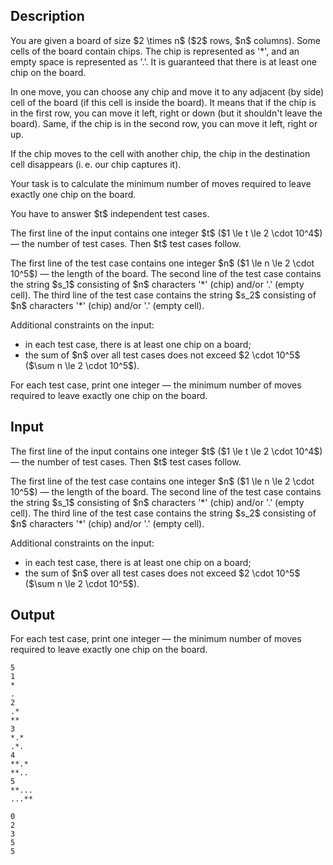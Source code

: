## Description

<div><p>You are given a board of size $2 \times n$ ($2$ rows, $n$ columns). Some cells of the board contain chips. The chip is represented as '<span class="tex-font-style-tt">*</span>', and an empty space is represented as '<span class="tex-font-style-tt">.</span>'. It is guaranteed that there is at least one chip on the board.</p><p>In one move, you can choose <span class="tex-font-style-bf">any</span> chip and move it to any adjacent (by side) cell of the board (if this cell is inside the board). It means that if the chip is in the first row, you can move it left, right or down (but it shouldn't leave the board). Same, if the chip is in the second row, you can move it left, right or up.</p><p>If the chip moves to the cell with another chip, the chip in the destination cell disappears (i. e. our chip captures it).</p><p>Your task is to calculate the <span class="tex-font-style-bf">minimum</span> number of moves required to leave <span class="tex-font-style-bf">exactly</span> one chip on the board.</p><p>You have to answer $t$ independent test cases.</p></div><div class="input-specification"><p>The first line of the input contains one integer $t$ ($1 \le t \le 2 \cdot 10^4$) — the number of test cases. Then $t$ test cases follow.</p><p>The first line of the test case contains one integer $n$ ($1 \le n \le 2 \cdot 10^5$) — the length of the board. The second line of the test case contains the string $s_1$ consisting of $n$ characters '<span class="tex-font-style-tt">*</span>' (chip) and/or '<span class="tex-font-style-tt">.</span>' (empty cell). The third line of the test case contains the string $s_2$ consisting of $n$ characters '<span class="tex-font-style-tt">*</span>' (chip) and/or '<span class="tex-font-style-tt">.</span>' (empty cell).</p><p>Additional constraints on the input:</p><ul> <li> in each test case, there is at least one chip on a board; </li><li> the sum of $n$ over all test cases does not exceed $2 \cdot 10^5$ ($\sum n \le 2 \cdot 10^5$). </li></ul></div><div class="output-specification"><p>For each test case, print one integer — the <span class="tex-font-style-bf">minimum</span> number of moves required to leave <span class="tex-font-style-bf">exactly</span> one chip on the board.</p></div>

## Input

<p>The first line of the input contains one integer $t$ ($1 \le t \le 2 \cdot 10^4$) — the number of test cases. Then $t$ test cases follow.</p><p>The first line of the test case contains one integer $n$ ($1 \le n \le 2 \cdot 10^5$) — the length of the board. The second line of the test case contains the string $s_1$ consisting of $n$ characters '<span class="tex-font-style-tt">*</span>' (chip) and/or '<span class="tex-font-style-tt">.</span>' (empty cell). The third line of the test case contains the string $s_2$ consisting of $n$ characters '<span class="tex-font-style-tt">*</span>' (chip) and/or '<span class="tex-font-style-tt">.</span>' (empty cell).</p><p>Additional constraints on the input:</p><ul> <li> in each test case, there is at least one chip on a board; </li><li> the sum of $n$ over all test cases does not exceed $2 \cdot 10^5$ ($\sum n \le 2 \cdot 10^5$). </li></ul>

## Output

<p>For each test case, print one integer — the <span class="tex-font-style-bf">minimum</span> number of moves required to leave <span class="tex-font-style-bf">exactly</span> one chip on the board.</p>





```input1|2,3,4,8,9,10,14,15,16
5
1
*
.
2
.*
**
3
*.*
.*.
4
**.*
**..
5
**...
...**
```




```output1
0
2
3
5
5
```


